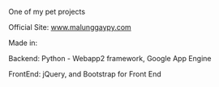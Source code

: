 One of my pet projects

Official Site:
www.malunggaypy.com

Made in: 

Backend:
Python - Webapp2 framework, 
Google App Engine  


FrontEnd:
jQuery, and Bootstrap for Front End

